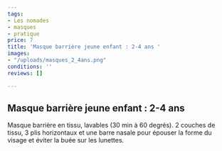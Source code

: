 ```yaml
---
tags:
- Les nomades
- masques
- pratique
price: 7
title: 'Masque barrière jeune enfant : 2-4 ans '
images:
- "/uploads/masques_2_4ans.png"
conditions: ''
reviews: []

---
```

## Masque barrière jeune enfant : 2-4 ans

Masque barrière en tissu, lavables (30 min à 60 degrés). 2 couches de tissu, 3 plis horizontaux et une barre nasale pour épouser la forme du visage et éviter la buée sur les lunettes.